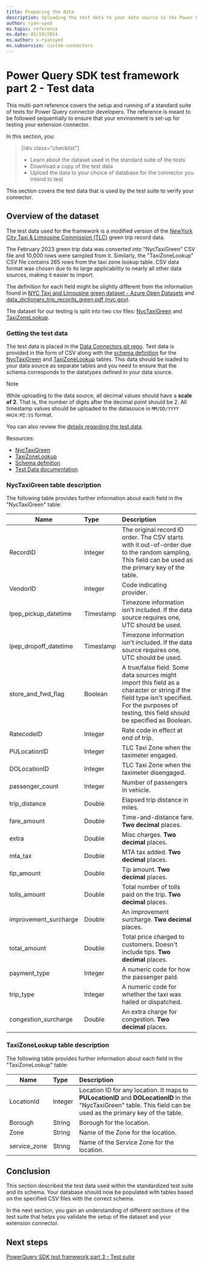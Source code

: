 ```yaml
---
title: Preparing the data
description: Uploading the test data to your data source in the Power Query SDK test framework.
author: ryan-syed
ms.topic: reference
ms.date: 01/19/2024
ms.author: v-ryansyed
ms.subservice: custom-connectors
---
```


# Power Query SDK test framework part 2 - Test data

This multi-part reference covers the setup and running of a standard suite of tests for Power Query connector developers. The reference is meant to be followed sequentially to ensure that your environment is set-up for testing your extension connector.

In this section, you:

> [!div class="checklist"]
>
> * Learn about the dataset used in the standard suite of the tests
> * Download a copy of the test data
> * Upload the data to your choice of database for the connector you intend to test

This section covers the test data that is used by the test suite to verify your connector.

## Overview of the dataset

The test data used for the framework is a modified version of the [NewYork City Taxi & Limousine Commission (TLC)](https://www.nyc.gov/site/tlc/about/tlc-trip-record-data.page) green trip record data.

The February 2023 green trip data was converted into "NycTaxiGreen" CSV file and 10,000 rows were sampled from it. Similarly, the "TaxiZoneLookup" CSV file contains 265 rows from the taxi zone lookup table.
CSV data format was chosen due to its large applicability to nearly all other data sources, making it easier to import.

The definition for each field might be slightly different from the information found in [NYC Taxi and Limousine green dataset - Azure Open Datasets](/azure/open-datasets/dataset-taxi-green?tabs=azureml-opendatasets) and [data_dictionary_trip_records_green.pdf (nyc.gov)](https://www.nyc.gov/assets/tlc/downloads/pdf/data_dictionary_trip_records_green.pdf).

The dataset for our testing is split into two csv files: [NycTaxiGreen](https://github.com/microsoft/DataConnectors/tree/master/testframework/data/nyc_taxi_tripdata.csv) and [TaxiZoneLookup](https://github.com/microsoft/DataConnectors/tree/master/testframework/data/taxi+_zone_lookup.csv).

### Getting the test data

The test data is placed in the [Data Connectors git repo](https://github.com/microsoft/DataConnectors/tree/master/testframework/data/). Test data is provided in the form of CSV along with the [schema definition](https://github.com/microsoft/DataConnectors/tree/master/testframework/data/PQSDKTestFrameworkDataSchema.sql) for the [NycTaxiGreen](https://github.com/microsoft/DataConnectors/tree/master/testframework/data/nyc_taxi_tripdata.csv) and [TaxiZoneLookup](https://github.com/microsoft/DataConnectors/tree/master/testframework/data/taxi+_zone_lookup.csv) tables. This data should be loaded to your data source as separate tables and you need to ensure that the schema corresponds to the datatypes defined in your data source.

> [!NOTE]
> While uploading to the data source, all decimal values should have a **scale of 2**. That is, the number of digits after the decimal point should be 2.
> All timestamp values should be uploaded to the datasouce in `MM/DD/YYYY HH24:MI:SS` format.

You can also review the [details regarding the test data](https://github.com/microsoft/DataConnectors/tree/master/testframework/data/PQSDKTestData.md).

Resources:

* [NycTaxiGreen](https://github.com/microsoft/DataConnectors/tree/master/testframework/data/nyc_taxi_tripdata.csv)
* [TaxiZoneLookup](https://github.com/microsoft/DataConnectors/tree/master/testframework/data/taxi+_zone_lookup.csv)
* [Schema definition](https://github.com/microsoft/DataConnectors/tree/master/testframework/data/PQSDKTestFrameworkDataSchema.sql)
* [Test Data documentation](https://github.com/microsoft/DataConnectors/tree/master/testframework/data/PQSDKTestData.md)

### NycTaxiGreen table description

The following table provides further information about each field in the "NycTaxiGreen" table:

|Name                         |Type       | Description                                                                                                                                                                                              |
|-----------------------------|:----------|:---------------------------------------------------------------------------------------------------------------------------------------------------------------------------------------------------------|
| RecordID                    | Integer   | The original record ID order. The CSV starts with it out-of-order due to the random sampling. This field can be used as the primary key of the table.                                                    |
| VendorID                    | Integer   | Code indicating provider.                                                                                                                                                                                |
| lpep_pickup_datetime        | Timestamp | Timezone information isn't included. If the data source requires one, UTC should be used.                                                                                                                |
| lpep_dropoff_datetime       | Timestamp | Timezone information isn't included. If the data source requires one, UTC should be used.                                                                                                                |
| store_and_fwd_flag          | Boolean   | A true/false field. Some data sources might import this field as a character or string if the field type isn't specified. For the purposes of testing, this field should be specified as Boolean.        |
| RatecodeID                  | Integer   | Rate code in effect at end of trip.                                                                                                                                                                      |
| PULocationID                | Integer   | TLC Taxi Zone when the taximeter engaged.                                                                                                                                                                |
| DOLocationID                | Integer   | TLC Taxi Zone when the taximeter disengaged.                                                                                                                                                             |
| passenger_count             | Integer   | Number of passengers in vehicle.                                                                                                                                                                         |
| trip_distance               | Double    | Elapsed trip distance in miles.                                                                                                                                                                          |
| fare_amount                 | Double    | Time-and-distance fare. **Two decimal** places.                                                                                                                                                          |
| extra                       | Double    | Misc charges. **Two decimal** places.                                                                                                                                                                    |
| mta_tax                     | Double    | MTA tax added. **Two decimal** places.                                                                                                                                                                   |
| tip_amount                  | Double    | Tip amount. **Two decimal** places.                                                                                                                                                                      |
| tolls_amount                | Double    | Total number of tolls paid on the trip. **Two decimal** places.                                                                                                                                          |
| improvement_surcharge       | Double    | An improvement surcharge. **Two decimal** places.                                                                                                                                                        |
| total_amount                | Double    | Total price charged to customers. Doesn't include tips. **Two decimal** places.                                                                                                                          |
| payment_type                | Integer   | A numeric code for how the passenger paid.                                                                                                                                                               |
| trip_type                   | Integer   | A numeric code for whether the taxi was hailed or dispatched.                                                                                                                                            |
| congestion_surcharge        | Double    | An extra charge for congestion. **Two decimal** places.                                                                                                                                                  |

### TaxiZoneLookup table description

The following table provides further information about each field in the "TaxiZoneLookup" table:

|Name          |Type     | Description                                                                                                                                                                 |
|--------------|:--------|:----------------------------------------------------------------------------------------------------------------------------------------------------------------------------|
| LocationId   | Integer | Location ID for any location. It maps to **PULocationID** and **DOLocationID** in the "NycTaxiGreen" table. This field can be used as the primary key of the table.         |
| Borough      | String  | Borough for the location.                                                                                                                                                   |
| Zone         | String  | Name of the Zone for the location.                                                                                                                                           |
| service_zone | String  | Name of the Service Zone for the location.                                                                                                                                   |

## Conclusion

This section described the test data used within the standardized test suite and its schema. Your database should now be populated with tables based on the specified CSV files with the correct schema.

In the next section, you gain an understanding of different sections of the test suite that helps you validate the setup of the dataset and your extension connector.

## Next steps

[PowerQuery SDK test framework part 3 - Test suite](./3-tests.md)
